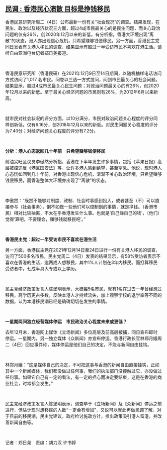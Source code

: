 <!--1641292140000-->
[民调 : 香港民心溃散  目标是挣钱移民](https://www.rfa.org/mandarin/yataibaodao/gangtai/ac-01042022052928.html)
------

<p>香港民意研究所周二（4日）公布最新一份有关“社会现况”的调查。结果发现，在民生、政治以及经济状况三方面，超过4成市民最关心的是民生问题，而关心政治问题的仅有26%，创2020年12月以来的新低。有分析指，香港大环境出现“离散”的状态，港人亦出现信心危机，只希望赚够钱便移民。另一方面，香港民主党同日发表有关港人移民的调查，结果显示有超过一半受访市民不喜欢在港生活。请听自由亚洲电台记者郑日尧报道。</p><p> </p><p>香港民意研究所（香港民研）在2021年12月9日至14日期间，以随机抽样电话访问方式访问了1,017 名市民。问卷以三选一方式提问，问到市民最关心的社会问题。结果显示，超过4成市民最关心民生问题；对政治问题最关心的有26%，创2020年12月以来的新低。至于最关心经济问题的市民则有26%，为2012年6月以来新高。</p><p> </p><p>就市民对社会状况的评分方面，以10分满分，市民对政治问题关心程度的评分同样创新低，仅有6.16分，创2018年12月以来的新低。对民生问题关心程度的评分为7.40分；对经济问题关心程度的评分有7.2分。</p><p> </p><p><strong>分析：港人心态返回几十年前　只希望赚够钱便移民</strong></p><p>前油尖旺区议员李傲然分析指，香港在下半年发生许多事情，包括《苹果日报》高层被控违反《港区国安法》等，让许多港人感到绝望，甚至窒息。他说，现时港人心态恍如回到几十年前，对香港出现信心危机，渐渐不关心政治环境，只希望赚够钱便移民，而香港整体大环境亦出现了“离散”的状态。</p><p> </p><p>李傲然：“既然不能够对制度、政制、社会时事感到投入，或者甚至（不）可以直接参与（社会事务），倒不如做一些他们可以控制到的事情，就是挣钱。（香港市民）相对比较抽离，不太在乎香港发生什么事。也就是‘自己赚自己的钱’，（他们）觉得‘算吧，不要理会，赚够钱就移民吧’。”</p><p> </p><p><strong>香港民主党：超过一半受访市民不喜欢在港生活</strong></p><p>另一方面，香港民主党在2021年12月14日至24日进行一份有关港人移民的调查，访问了500多名市民。民主党周二（4日）发表的结果显示，有58%受访者表示不喜欢在香港的生活，逾两成人想移民，其中1%人计划在3年内移民。而打算移民受访者中，七成半具大专或以上学历。</p><p> </p><p>民主党经济政策发言人陈堡明表示，大概每5名市民，就有1名在过去一年曾经想过移民，高学历更占多数，反映本港人才持续流失，加上观察学校的退学率等不同的数据，认为本港移民潮已经是确确切切在发生的事情。</p><p> </p><p><strong>一星期两间独立经营媒体停运　市民政治关心程度未来或更低？</strong></p><p>去年12月末，香港网上媒体《立场新闻》多位高层及前高层被捕，同日宣布即时停运。一星期内，另一独立媒体《众新闻》亦宣布停运。香港行政长官林郑月娥周二（4日）回应事件称，媒体停运是他们自己的决定，不能与新闻自由挂钩。</p><p> </p><p>林郑月娥：“这是媒体自己的决定，不可把这事与香港的新闻自由直接挂钩，正如其中一个新闻媒体，我们都没做过任何事，我们的执法部门没接触过它，亦没做过任何事。如果它自己有一定的看法，有一定的担心而决定要结束，这是在香港的商业社会，时常都会发生。”</p><p> </p><p>民主党经济政策发言人陈堡明表示，调查早于《立场新闻》及《众新闻》停运之前进行，但估计现时想移民的人数“一定会有增加”，又说可以就此再做民调了解。对于目前的移民潮，民主党建议，政府检讨施政方针，推出政策吸引港人留港，并改善新闻自由等。</p><p> </p><p>记者：郑日尧　责编：胡力汉 许书婷</p>
